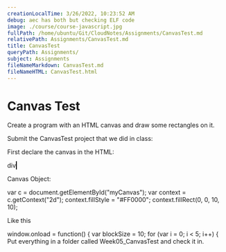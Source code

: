 ```yaml
---
creationLocalTime: 3/26/2022, 10:23:52 AM
debug: aec has both but checking ELF code
image: ./course/course-javascript.jpg
fullPath: /home/ubuntu/Git/CloudNotes/Assignments/CanvasTest.md
relativePath: Assignments/CanvasTest.md
title: CanvasTest
queryPath: Assignments/
subject: Assignments
fileNameMarkdown: CanvasTest.md
fileNameHTML: CanvasTest.html
---
```



<!-- toc -->
<!-- tocstop -->

# Canvas Test

Create a program with an HTML canvas and draw some rectangles on it.


Submit the CanvasTest project that we did in class:

 

First declare the canvas in the HTML:

 

 div
        <canvas id="myCanvas" width="200" height="200" style="border:1px solid #000000;"></canvas>

 

Canvas Object:

  var c = document.getElementById("myCanvas");
  var context = c.getContext("2d");
  context.fillStyle = "#FF0000";
  context.fillRect(0, 0, 10, 10);
 

Like this

window.onload = function() {
    var blockSize = 10;
    for (var i = 0; i < 5; i++) {
Put everything in a folder called Week05_CanvasTest and check it in.